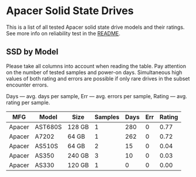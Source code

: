 Apacer Solid State Drives
=========================

This is a list of all tested Apacer solid state drive models and their ratings. See
more info on reliability test in the [README](https://github.com/linuxhw/SMART).

SSD by Model
------------

Please take all columns into account when reading the table. Pay attention on the
number of tested samples and power-on days. Simultaneous high values of both rating
and errors are possible if only rare drives in the subset encounter errors.

Days   — avg. days per sample,
Err    — avg. errors per sample,
Rating — avg. rating per sample.

| MFG       | Model              | Size   | Samples | Days  | Err   | Rating |
|-----------|--------------------|--------|---------|-------|-------|--------|
| Apacer    | AST680S            | 128 GB | 1       | 280   | 0     | 0.77   |
| Apacer    | A7202              | 64 GB  | 1       | 262   | 0     | 0.72   |
| Apacer    | AS510S             | 64 GB  | 2       | 15    | 0     | 0.04   |
| Apacer    | AS350              | 240 GB | 3       | 10    | 0     | 0.03   |
| Apacer    | AS330              | 120 GB | 1       | 0     | 0     | 0.00   |
